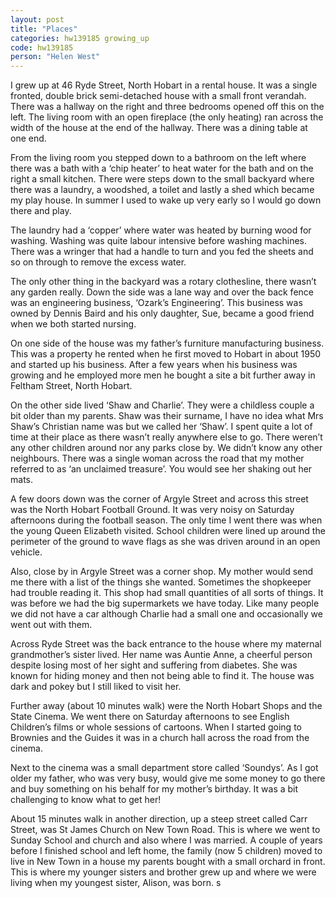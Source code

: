 ```yaml
---
layout: post
title: "Places"
categories: hw139185 growing_up
code: hw139185
person: "Helen West"
---
```


I grew up at 46 Ryde Street, North Hobart in a rental house. It was a single fronted, double brick semi-detached house with a small front verandah. There was a hallway on the right and three bedrooms opened off this on the left. The living room with an open fireplace (the only heating) ran across the width of the house at the end of the hallway. There was a dining table at one end.
 
From the living room you stepped down to a bathroom on the left where there was a bath with a ‘chip heater’ to heat water for the bath and on the right a small kitchen. There were steps down to the small backyard where there was a laundry, a woodshed, a toilet and lastly a shed which became my play house. In summer I used to wake up very early so I would go down there and play.
 
The laundry had a ‘copper’ where water was heated by burning wood for washing. Washing was quite labour intensive before washing machines. There was a wringer that had a handle to turn and you fed the sheets and so on through to remove the excess water.
 
The only other thing in the backyard was a rotary clothesline, there wasn’t any garden really. Down the side was a lane way and over the back fence was an engineering business, ‘Ozark’s Engineering’. This business was owned by Dennis Baird and his only daughter, Sue, became a good friend when we both started nursing. 
 
On one side of the house was my father’s furniture manufacturing business. This was a property he rented when he first moved to Hobart in about 1950 and started up his business. After a few years when his business was growing and he employed more men he bought a site a bit further away in Feltham Street, North Hobart.
 
On the other side lived ‘Shaw and Charlie’. They were a childless couple a bit older than my parents. Shaw was their surname, I have no idea what Mrs Shaw’s Christian name was but we called her ‘Shaw’. I spent quite a lot of time at their place as there wasn’t really anywhere else to go. There weren’t any other children around nor any parks close by. We didn’t know any other neighbours. There was a single woman across the road that my mother referred to as ‘an unclaimed treasure’. You would see her shaking out her mats.
 
A few doors down was the corner of Argyle Street and across this street was the North Hobart Football Ground. It was very noisy on Saturday afternoons during the football season. The only time I went there was when the young Queen Elizabeth visited. School children were lined up around the perimeter of the ground to wave flags as she was driven around in an open vehicle.
 
Also, close by in Argyle Street was a corner shop. My mother would send me there with a list of the things she wanted. Sometimes the shopkeeper had trouble reading it. This shop had small quantities of all sorts of things. It was before we had the big supermarkets we have today. Like many people we did not have a car although Charlie had a small one and occasionally we went out with them.
 
Across Ryde Street was the back entrance to the house where my maternal grandmother’s sister lived. Her name was Auntie Anne, a cheerful person despite losing most of her sight and suffering from diabetes. She was known for hiding money and then not being able to find it. The house was dark and pokey but I still liked to visit her.
 
Further away (about 10 minutes walk) were the North Hobart Shops and the State Cinema. We went there on Saturday afternoons to see English Children’s films or whole sessions of cartoons. When I started going to Brownies and the Guides it was in a church hall across the road from the cinema.
 
Next to the cinema was a small department store called ‘Soundys’. As I got older my father, who was very busy, would give me some money to go there and buy something on his behalf for my mother’s birthday. It was a bit challenging to know what to get her! 
 
About 15 minutes walk in another direction, up a steep street called Carr Street, was St James Church on New Town Road. This is where we went to Sunday School and church and also where I was married. A couple of years before I finished school and left home, the family (now 5 children) moved to live in New Town in a house my parents bought with a small orchard in front. This is where my younger sisters and brother grew up and where we were living when my youngest sister, Alison, was born.
s